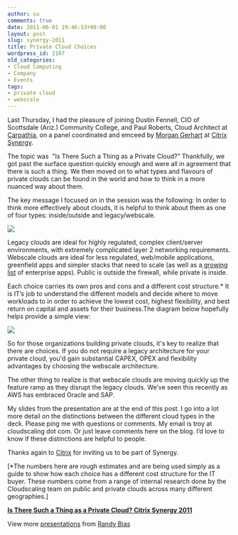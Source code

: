 ```yaml
---
author: su
comments: true
date: 2011-06-01 19:46:53+00:00
layout: post
slug: synergy-2011
title: Private Cloud Choices
wordpress_id: 2107
old_categories:
- Cloud Computing
- Company
- Events
tags:
- private cloud
- webscale
---
```




Last Thursday, I had the pleasure of joining Dustin Fennell, CIO of Scottsdale (Ariz.) Community College, and Paul Roberts, Cloud Architect at [Carpathia](http://www.carpathia.com/), on a panel coordinated and emceed by [Morgan Gerhart](http://community.citrix.com/blogs/citrite/morgang) at [Citrix Synergy](http://www.citrix.com/events/detail/citrix-synergy-san-francisco-may252011).

The topic was  "Is There Such a Thing as a Private Cloud?” Thankfully, we got past the surface question quickly enough and were all in agreement that there is such a thing. We then moved on to what types and flavours of private clouds can be found in the world and how to think in a more nuanced way about them.<!-- more -->

The key message I focused on in the session was the following: In order to think more effectively about clouds, it is helpful to think about them as one of four types: inside/outside and legacy/webscale.


![](https://lh5.googleusercontent.com/X_M7lxMc-uotGUlYUESGiEAPyIgg93pBqIl6ZyWTdESBz8j2AFPfeP2_fKwGQssvechkmuj-BHxGJii7AaMbs3N8XLuZ0An5y5g_XV-OER0iJRrSWHTDpga35-VBpIQ)


Legacy clouds are ideal for highly regulated, complex client/server environments, with extremely complicated layer 2 networking requirements. Webscale clouds are ideal for less regulated, web/mobile applications, greenfield apps and simpler stacks that need to scale (as well as a[ growing list](http://www.pcworld.com/businesscenter/article/228518/oracles_database_now_available_on_amazon_web_services.html) of enterprise apps). Public is outside the firewall, while private is inside.

Each choice carries its own pros and cons and a different cost structure.* It is IT’s job to understand the different models and decide where to move workloads to in order to achieve the lowest cost, highest flexibility, and best return on capital and assets for their business.The diagram below hopefully helps provide a simple view:

![](https://lh4.googleusercontent.com/1Rk61pR6kKHARKrvtWRBqmyuqXSBcADzLvdHKfeLYBWj-ayJL45NI6K1nEhMV4CPxlMQdy9H3NYXROz7SzjZgv9UeMX1ziq_aaqlUQKZ8JMmvlgeLUeVeoV7Fj_Ktiw)

So for those organizations building private clouds, it's key to realize that there are choices. If you do not require a legacy architecture for your private cloud, you'd gain substantial CAPEX, OPEX and flexibility advantages by choosing the webscale architecture.

The other thing to realize is that webscale clouds are moving quickly up the feature ramp as they disrupt the legacy clouds. We’ve seen this recently as AWS has embraced Oracle and SAP.

My slides from the presentation are at the end of this post. I go into a lot more detail on the distinctions between the different cloud types in the deck. Please ping me with questions or comments. My email is troy at cloudscaling dot com. Or just leave comments here on the blog. I’d love to know if these distinctions are helpful to people.

Thanks again to [Citrix](http://www.citrix.com/) for inviting us to be part of Synergy.

[*The numbers here are rough estimates and are being used simply as a guide to show how each choice has a different cost structure for the IT buyer. These numbers come from a range of internal research done by the Cloudscaling team on public and private clouds across many different geographies.]




**[Is There Such a Thing as a Private Cloud? Citrix Synergy 2011](http://www.slideshare.net/randybias/is-there-such-a-thing-as-a-private-cloud-citrix-synergy-2011)** 


View more [presentations](http://www.slideshare.net/) from [Randy Bias](http://www.slideshare.net/randybias)



